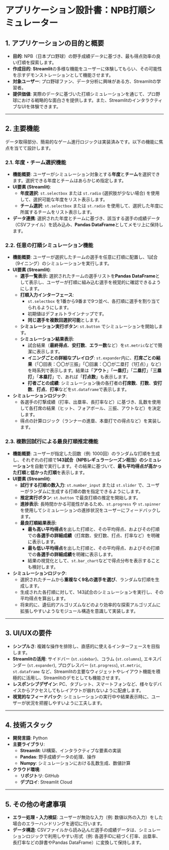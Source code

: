 # アプリケーション設計書：NPB打順シミュレーター


## 1. アプリケーションの目的と概要

* **目的**: NPB（日本プロ野球）の野手成績データに基づき、最も得点効率の良い打順を探索します。
* **作成目的**: **Streamlit**の多様な機能をユーザーに体験してもらい、その可能性を示すデモンストレーションとして機能させます。
* **対象ユーザー**: プロ野球ファン、データ分析に興味がある方、Streamlitの学習者。
* **提供価値**: 実際のデータに基づいた打順シミュレーションを通じて、プロ野球における戦略的な面白さを提供します。また、StreamlitのインタラクティブなUIを体験できます。

---

## 2. 主要機能

データ取得部分、簡易的なゲーム進行ロジックは実装済みです。以下の機能に焦点を当てて設計します。

### 2.1. 年度・チーム選択機能

* **機能概要**: ユーザーがシミュレーション対象とする**年度**と**チーム**を選択できます。選択できる年度とチームはあらかじめ指定します。
* **UI要素 (Streamlit)**:
    * **年度選択**: `st.selectbox` または `st.radio` (選択肢が少ない場合) を使用して、選択可能な年度をリスト表示します。
    * **チーム選択**: `st.selectbox` または `st.radio` を使用して、選択した年度に所属するチームをリスト表示します。
* **データ連携**: 選択された年度とチームに基づき、該当する選手の成績データ（CSVファイル）を読み込み、**Pandas DataFrame**としてメモリ上に保持します。

### 2.2. 任意の打順シミュレーション機能

* **機能概要**: ユーザーが選択したチームの選手を任意に打順に配置し、1試合（9イニング）のシミュレーションを実行します。
* **UI要素 (Streamlit)**:
    * **選手一覧表示**: 選択されたチームの選手リストを**Pandas DataFrame**として表示し、ユーザーが打順に組み込む選手を視覚的に確認できるようにします。
    * **打順入力インターフェース**:
        * `st.selectbox` を1番から9番まで9つ並べ、各打順に選手を割り当てられるようにします。
        * 初期値はデフォルトラインナップです。
        * **同じ選手を複数回選択可能**とします。
    * **シミュレーション実行ボタン**: `st.button` でシミュレーションを開始します。
    * **シミュレーション結果表示**:
        * 試合結果（**最終得点**、**安打数**、**エラー数**など）を`st.metric`などで簡潔に表示します。
        * **イニングごとの詳細なプレイログ**: `st.expander`内に、**打席ごとの結果**（「〇回表：〇〇が三振」「〇回裏：〇〇が二塁打（1打点）」など）を時系列で表示します。結果は「**アウト**」「**一塁打**」「**二塁打**」「**三塁打**」「**本塁打**」で、あれば「**打点数**」も表示します。
        * **打者ごとの成績**: シミュレーション後の各打者の**打席数**、**打数**、**安打数**、**打点**、**打率**などを`st.dataframe`で表示します。
* **シミュレーションロジック**:
    * 各選手の打撃成績（打率、出塁率、長打率など）に基づき、乱数を使用して各打席の結果（ヒット、フォアボール、三振、アウトなど）を決定します。
    * 得点の計算ロジック（ランナーの進塁、本塁打での得点など）を実装します。

### 2.3. 複数回試行による最良打順推定機能

* **機能概要**: ユーザーが指定した回数（例: 1000回）のランダムな打順を生成し、それぞれの打順で**143試合（NPBレギュラーシーズン相当）のシミュレーション**を自動で実行します。その結果に基づいて、**最も平均得点が高かった打順**と**低かった打順**を表示します。
* **UI要素 (Streamlit)**:
    * **試行する打順の数入力**: `st.number_input` または `st.slider` で、ユーザーがランダムに生成する打順の数を指定できるようにします。
    * **推定実行ボタン**: `st.button` で最良打順の推定を開始します。
    * **進捗表示**: 長時間かかる可能性があるため、`st.progress` や `st.spinner` を使用してシミュレーションの進捗状況をユーザーにフィードバックします。
    * **最良打順結果表示**:
        * **最も高い平均得点**を出した打順と、その平均得点、およびその打順での**各選手の詳細成績**（打席数、安打数、打点、打率など）を明確に表示します。
        * **最も低い平均得点**を出した打順と、その平均得点、およびその打順での**各選手の詳細成績**を明確に表示します。
        * 結果の視覚化として、`st.bar_chart`などで得点分布を表示することも検討します。
* **シミュレーションロジック**:
    * 選択されたチームから**重複なく9名の選手を選び**、ランダムな打順を生成します。
    * 生成された各打順に対して、143試合のシミュレーションを実行し、その平均得点を算出します。
    * 将来的に、遺伝的アルゴリズムなどのより効率的な探索アルゴリズムに拡張しやすいようなモジュール構造を意識して実装します。

---

## 3. UI/UXの要件

* **シンプルさ**: 複雑な操作を排除し、直感的に使えるインターフェースを目指します。
* **Streamlitの活用**: サイドバー (`st.sidebar`)、コラム (`st.columns`), エキスパンダー (`st.expander`), プログレスバー (`st.progress`), `st.metric`, `st.dataframe` など、Streamlitの主要なウィジェットやレイアウト機能を積極的に活用し、Streamlitのデモとしても機能させます。
* **レスポンシブデザイン**: PC、タブレット、スマートフォンなど、様々なデバイスからアクセスしてもレイアウトが崩れないように配慮します。
* **視覚的なフィードバック**: シミュレーションの実行中や結果表示時に、ユーザーが状況を把握しやすいように工夫します。

---

## 4. 技術スタック

* **開発言語**: Python
* **主要ライブラリ**:
    * **Streamlit**: UI構築、インタラクティブな要素の実装
    * **Pandas**: 野手成績データの処理、操作
    * **Numpy**: シミュレーションにおける乱数生成、数値計算
* **クラウド環境**:
    * **リポジトリ**: GitHub
    * **デプロイ**: Streamlit Cloud

---

## 5. その他の考慮事項

* **エラー処理・入力検証**: ユーザーが無効な入力（例: 数値以外の入力）をした場合のエラーハンドリングを適切に行います。
* **データ構造**: CSVファイルから読み込んだ選手の成績データは、シミュレーションロジックで利用しやすい形式（例: 各選手IDに紐づく打率、出塁率、長打率などの辞書やPandas DataFrame）に変換して保持します。